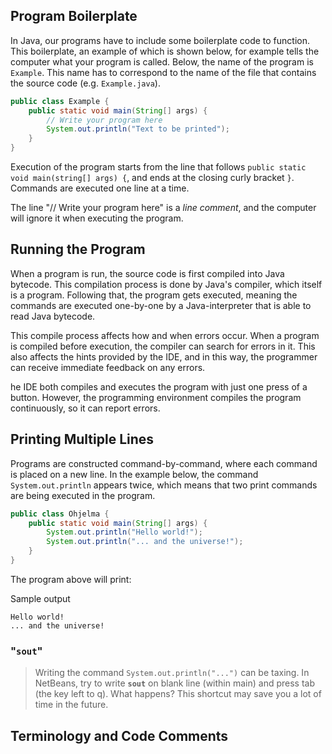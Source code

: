 ## Program Boilerplate

In Java, our programs have to include some boilerplate code to function. This boilerplate, an example of which is shown below, for example tells the computer what your program is called. Below, the name of the program is `Example`. This name has to correspond to the name of the file that contains the source code (e.g. `Example.java`).

```java
public class Example {
    public static void main(String[] args) {
		// Write your program here
        System.out.println("Text to be printed");
    }
}
```

Execution of the program starts from the line that follows `public static void main(string[] args) {`, and ends at the closing curly bracket `}`. Commands are executed one line at a time.

The line "// Write your program here" is a _line comment_, and the computer will ignore it when executing the program.

## Running the Program

When a program is run, the source code is first compiled into Java bytecode. This compilation process is done by Java's compiler, which itself is a program. Following that, the program gets executed, meaning the commands are executed one-by-one by a Java-interpreter that is able to read Java bytecode.

This compile process affects how and when errors occur. When a program is compiled before execution, the compiler can search for errors in it. This also affects the hints provided by the IDE, and in this way, the programmer can receive immediate feedback on any errors.

he IDE both compiles and executes the program with just one press of a button. However, the programming environment compiles the program continuously, so it can report errors.

## Printing Multiple Lines

Programs are constructed command-by-command, where each command is placed on a new line. In the example below, the command `System.out.println` appears twice, which means that two print commands are being executed in the program.

```java
public class Ohjelma {
    public static void main(String[] args) {
        System.out.println("Hello world!");
        System.out.println("... and the universe!");
    }
}
```

The program above will print:

Sample output

```Output
Hello world! 
... and the universe!
```

### "`sout`"

>Writing the command `System.out.println("...")` can be taxing. In NetBeans, try to write **`sout`** on blank line (within main) and press tab (the key left to q). What happens? This shortcut may save you a lot of time in the future.

## Terminology and Code Comments

